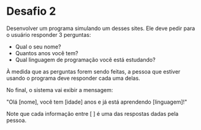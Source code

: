 # Desafio 2

Desenvolver um programa simulando um desses sites. Ele deve pedir para o usuário responder 3 perguntas:
<ul>
<li>Qual o seu nome?</li>
<li>Quantos anos você tem?</li>
<li>Qual linguagem de programação você está estudando?</li>
</ul>

À medida que as perguntas forem sendo feitas, a pessoa que estiver usando o programa deve responder cada uma delas.

No final, o sistema vai exibir a mensagem:

"Olá [nome], você tem [idade] anos e já está aprendendo [linguagem]!"

Note que cada informação entre [ ] é uma das respostas dadas pela pessoa. 

